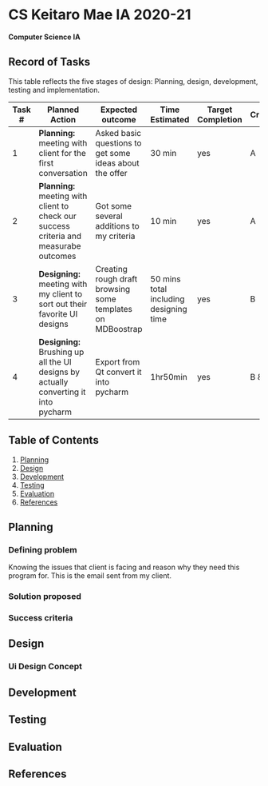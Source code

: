 # CS Keitaro Mae IA 2020-21

**Computer Science IA**

Record of Tasks
---
This table reflects the five stages of design: Planning, design, development, testing and implementation.

| Task # | Planned Action | Expected outcome | Time Estimated | Target Completion | Criteria |
|--------|----------------|------------------|----------------|-------------------|----------|
|    1   | **Planning:** meeting with client for the first conversation | Asked basic questions to get some ideas about the offer | 30 min |         yes          |     A     |
|    2   | **Planning:** meeting with client to check our success criteria and measurabe outcomes | Got some several additions to my criteria | 10 min |          yes         |      A    |
|    3   | **Designing:** meeting with my client to sort out their favorite UI designs | Creating rough draft browsing some templates on MDBoostrap                 | 50 mins total including designing time               |       yes            |    B      |
|    4   | **Designing:** Brushing up all the UI designs by actually converting it into pycharm | Export from Qt convert it into pycharm | 1hr50min | yes | B & C|



Table of Contents
----
1. [Planning](#Planning)
1. [Design](#Design)
1. [Development](#Development)
1. [Testing](#Testing)
1. [Evaluation](#Evaluation)
1. [References](#References)

Planning
----
### Defining problem
Knowing the issues that client is facing and reason why they need this program for.
This is the email sent from my client.

### Solution proposed

### Success criteria
Design
----
### Ui Design Concept

Development
----

Testing
----

Evaluation
----

References
----
